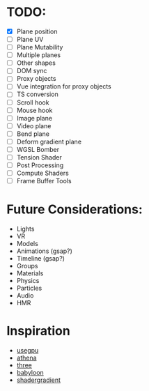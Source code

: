 # TODO:
- [x] Plane position
- [ ] Plane UV
- [ ] Plane Mutability
- [ ] Multiple planes
- [ ] Other shapes
- [ ] DOM sync
- [ ] Proxy objects
- [ ] Vue integration for proxy objects
- [ ] TS conversion
- [ ] Scroll hook
- [ ] Mouse hook
- [ ] Image plane
- [ ] Video plane
- [ ] Bend plane
- [ ] Deform gradient plane
- [ ] WGSL Bomber
- [ ] Tension Shader
- [ ] Post Processing
- [ ] Compute Shaders
- [ ] Frame Buffer Tools

# Future Considerations:
- Lights
- VR
- Models
- Animations (gsap?)
- Timeline (gsap?)
- Groups
- Materials
- Physics
- Particles
- Audio
- HMR

# Inspiration
- [usegpu](usegpu.live/)
- [athena](athena.js.org)
- [three](threejs.org/docs/)
- [babyloon](https://github.com/BabylonJS/Babylon.js/blob/master/packages/dev/core/src/Meshes/Builders/planeBuilder.ts)
- [shadergradient](https://www.shadergradient.co/)